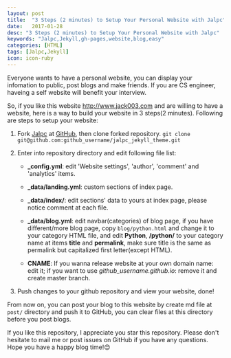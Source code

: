 ```yaml
---
layout: post
title:  "3 Steps (2 minutes) to Setup Your Personal Website with Jalpc"
date:   2017-01-28
desc: "3 Steps (2 minutes) to Setup Your Personal Website with Jalpc"
keywords: "Jalpc,Jekyll,gh-pages,website,blog,easy"
categories: [HTML]
tags: [Jalpc,Jekyll]
icon: icon-ruby
---
```


Everyone wants to have a personal website, you can display your infomation to public, post blogs and make friends. If you are CS engineer, haveing a self website will benefit your interview.

So, if you like this website <http://www.jack003.com> and are willing to have a website, here is a way to build your website in 3 steps(2 minutes). Following are steps to setup your website:

1. Fork [Jalpc](https://github.com/jarrekk/jalpc_jekyll_theme) at [GitHub](https://github.com), then clone forked repository. `git clone git@github.com:github_username/jalpc_jekyll_theme.git`

2. Enter into repository directory and edit following file list:

	* **_config.yml**: edit 'Website settings', 'author', 'comment' and 'analytics' items.

	* **_data/landing.yml**: custom sections of index page.

	* **_data/index/**: edit sections' data to yours at index page, please notice comment at each file.

	* **_data/blog.yml**: edit navbar(categories) of blog page, if you have different/more blog page, copy `blog/python.html` and change it to your category HTML file, and edit **Python**, **/python/** to your category name at items **title** and **permalink**, make sure title is the same as permalink but capitalized first letter(except HTML).

	* **CNAME**: If you wanna release website at your own domain name: edit it; if you want to use *github_username.github.io*: remove it and create master branch.

3. Push changes to your github repository and view your website, done!

From now on, you can post your blog to this website by create md file at `post/` directory and push it to GitHub, you can clear files at this directory before you post blogs.

If you like this repository, I appreciate you star this repository. Please don't hesitate to mail me or post issues on GitHub if you have any questions. Hope you have a happy blog time!😊
